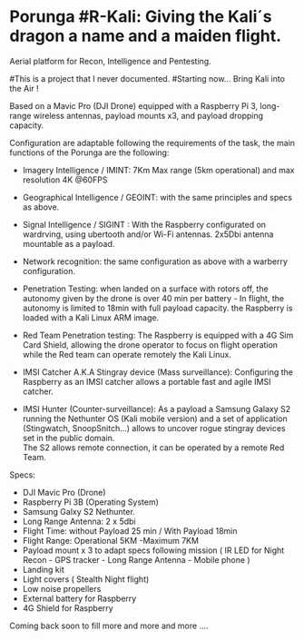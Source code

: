 # Porunga #R-Kali: Giving the Kali´s dragon a name and a maiden flight. 

Aerial platform for Recon, Intelligence and Pentesting. 

#This is a project that I never documented.
#Starting now... Bring Kali into the Air !


Based on a Mavic Pro (DJI Drone) equipped with a Raspberry Pi 3, long-range wireless antennas,  payload mounts x3, and payload dropping capacity. 

Configuration are adaptable following the requirements of the task, the main functions of the Porunga are the following: 


- Imagery Intelligence / IMINT: 7Km Max range (5km operational) and max resolution 4K @60FPS 

- Geographical Intelligence / GEOINT: with the same principles and specs as above. 

- Signal Intelligence / SIGINT : With the Raspberry configurated on wardrving, using ubertooth and/or Wi-Fi antennas. 2x5Dbi antenna mountable as a payload. 

- Network recognition: the same configuration as above with a warberry configuration. 

- Penetration Testing: when landed on a surface with rotors off, the autonomy given by the drone is over 40 min per battery - In flight, the autonomy is limited to 18min with full payload capacity. 
the Raspberry is loaded with a Kali Linux ARM image. 

- Red Team Penetration testing: The Raspberry is equipped with a 4G Sim Card Shield, allowing the drone operator to focus on flight operation while the Red team can operate remotely the Kali Linux. 

- IMSI Catcher A.K.A Stingray device (Mass surveillance): Configuring the Raspberry as an IMSI catcher allows a portable fast and agile IMSI catcher. 

- IMSI Hunter (Counter-surveillance): As a payload a Samsung Galaxy S2 running the Nethunter OS (Kali mobile version) and a set of application (Stingwatch, SnoopSnitch...) allows to uncover rogue stingray devices set in the public domain.  
The S2 allows remote connection, it can be operated by a remote Red Team. 

Specs:

- DJI Mavic Pro (Drone)
- Raspberry Pi 3B (Operating System)
- Samsung Galxy S2 Nethunter. 
- Long Range Antenna: 2 x 5dbi 
- Flight Time: without Payload 25 min / With Payload 18min
 - Flight Range: Operational 5KM -Maximum 7KM
- Payload mount x 3 to adapt specs following mission ( IR LED for Night Recon - GPS tracker - Long Range Antenna -  Mobile phone )
- Landing kit
- Light covers ( Stealth Night flight)
- Low noise propellers
- External battery for Raspberry 
- 4G Shield for Raspberry


Coming back soon to fill more and more and more .... 
